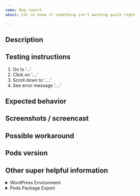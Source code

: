 ```yaml
---
name: Bug report
about: Let us know if something isn't working quite right

---
```


## Description

<!-- A clear and concise description of what the bug is. -->

## Testing instructions

<!-- List of steps to reproduce the behavior so we can see it on our side too. -->

1. Go to '...'
2. Click on '....'
3. Scroll down to '....'
4. See error message '....'

## Expected behavior

<!-- What you expected to be able to see or do if the problem did not happen. -->

## Screenshots / screencast

<!-- If you have any screenshot(s) or screencast(s) to show your problem, these can help us solve things more quickly. -->

## Possible workaround

<!-- If you have discovered a workaround, let us know so other people can be aware too. -->

## Pods version

<!-- Please enter the version of Pods you are running. -->

## Other super helpful information

<!-- Please provide this, we need to be able to review other plugins and versions to check for incompatibility problems. -->

<details>
<summary>WordPress Environment</summary>
  
```
Copy and paste your Tools > Site Health > Info. Use the 'Copy Site Info to Clipboard' and paste the results over this line.
```

</details>

<!-- This would be helpful for us if you provide it. You may need to enable the component at Pods Admin > Components > Migrate: Packages > Enable. -->

<details>
<summary>Pods Package Export</summary>

```json
Copy and paste your Pods Admin > Migrate: Packages > Export and paste the code over this line.
```

</details>
